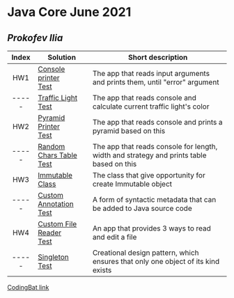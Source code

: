 # Java Core June 2021

## *Prokofev Ilia*

| Index | Solution  | Short description
| :---: | --- | --- |
| HW1 | [Console printer](https://github.com/NikolaevArtem/Java_Core_June_2021/tree/feature/IliaProkofev/src/main/java/homework_1) <br> [Test](https://github.com/NikolaevArtem/Java_Core_June_2021/tree/feature/IliaProkofev/src/test/java/homework_1/char_count) | The app that reads input arguments and prints them, until "error" argument |
|-----| [Traffic Light](https://github.com/NikolaevArtem/Java_Core_June_2021/tree/feature/IliaProkofev/src/main/java/homework_2/traffic_light) <br> [Test](https://github.com/NikolaevArtem/Java_Core_June_2021/tree/feature/IliaProkofev/src/test/java/homework_2/traffic_light) | The app that reads console and calculate current traffic light's color |
| HW2 | [Pyramid Printer](https://github.com/NikolaevArtem/Java_Core_June_2021/tree/feature/IliaProkofev/src/main/java/homework_2/pyramid_printer) <br> [Test](https://github.com/NikolaevArtem/Java_Core_June_2021/tree/feature/IliaProkofev/src/test/java/homework_2/pyramid_printer) | The app that reads console and prints a pyramid based on this  |
|-----| [Random Chars Table](https://github.com/NikolaevArtem/Java_Core_June_2021/tree/feature/IliaProkofev/src/main/java/homework_2/random_chars_table) <br> [Test](https://github.com/NikolaevArtem/Java_Core_June_2021/tree/feature/IliaProkofev/src/test/java/homework_2/random_chars_table) | The app that reads console for length, width and strategy and prints table based on this|
| HW3 | [Immutable Class](https://github.com/NikolaevArtem/Java_Core_June_2021/tree/feature/IliaProkofev/src/main/java/homework_3) | The class that give opportunity for create Immutable object|
|-----| [Custom Annotation](https://github.com/NikolaevArtem/Java_Core_June_2021/tree/feature/IliaProkofev/src/main/java/homework_4/custom_annotation) <br> [Test](https://github.com/NikolaevArtem/Java_Core_June_2021/tree/feature/IliaProkofev/src/test/java/homework_4/custom_annotation) | A form of syntactic metadata that can be added to Java source code|
| HW4 | [Custom File Reader](https://github.com/NikolaevArtem/Java_Core_June_2021/tree/feature/IliaProkofev/src/main/java/homework_4/custom_file_reader) <br> [Test](https://github.com/NikolaevArtem/Java_Core_June_2021/tree/feature/IliaProkofev/src/test/java/homework_4/custom_file_reader) | An app that provides 3 ways to read and edit a file|
|-----| [Singleton](https://github.com/NikolaevArtem/Java_Core_June_2021/tree/feature/IliaProkofev/src/main/java/homework_4/singleton) <br> [Test](https://github.com/NikolaevArtem/Java_Core_June_2021/tree/feature/IliaProkofev/src/test/java/homework_4/singleton) | Creational design pattern, which ensures that only one object of its kind exists |

[CodingBat link](https://codingbat.com/done?user=slowly@live.ru&tag=8165639202)
